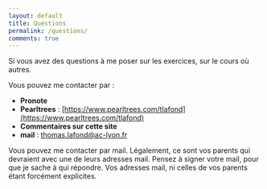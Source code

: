```yaml
---
layout: default
title: Questions
permalink: /questions/
comments: true
---
```


Si vous avez des questions à me poser sur les exercices, sur le cours où autres. 

Vous pouvez me contacter par :

* **Pronote**
* **Pearltrees** : [https://www.pearltrees.com/tlafond](https://www.pearltrees.com/tlafond)
* **Commentaires sur cette site** 
* **mail** : thomas.lafond@ac-lyon.fr 

Vous pouvez me contacter par mail. Légalement, ce sont vos parents qui devraient avec une de leurs adresses mail. Pensez à signer votre mail, pour que je sache à qui répondre. Vos adresses mail, ni celles de vos parents étant forcément explicites.
